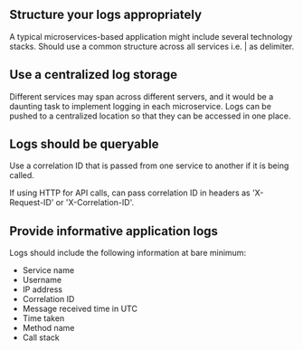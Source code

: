 ## Structure your logs appropriately

A typical microservices-based application might include several technology stacks. Should use a common structure across all services i.e. | as delimiter.

## Use a centralized log storage

Different services may span across different servers, and it would be a daunting task to implement logging in each microservice. Logs can be pushed to a centralized location so that they can be accessed in one place.

## Logs should be queryable

Use a correlation ID that is passed from one service to another if it is being called.

If using HTTP for API calls, can pass correlation ID in headers as 'X-Request-ID' or 'X-Correlation-ID'.

## Provide informative application logs

Logs should include the following information at bare minimum:

- Service name
- Username
- IP address
- Correlation ID
- Message received time in UTC
- Time taken
- Method name
- Call stack
